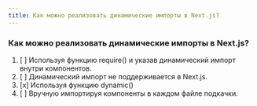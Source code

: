 ```yaml
---
title: Как можно реализовать динамические импорты в Next.js?
---
```


### Как можно реализовать динамические импорты в Next.js?

1. [ ] Используя функцию require() и указав динамический импорт внутри компонентов.
2. [ ] Динамический импорт не поддерживается в Next.js.
3. [x] Используя функцию dynamic()
4. [ ] Вручную импортируя компоненты в каждом файле подкачки.

